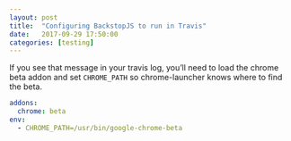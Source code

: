 ```yaml
---
layout: post
title:  "Configuring BackstopJS to run in Travis"
date:   2017-09-29 17:50:00
categories: [testing]
---
```


If you see that message in your travis log, you’ll need to load the chrome beta addon and set `CHROME_PATH` so chrome-launcher knows where to find the beta.

```yml
addons:
  chrome: beta
env:
  - CHROME_PATH=/usr/bin/google-chrome-beta
```
